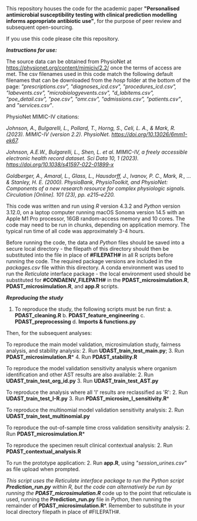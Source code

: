 This repository houses the code for the academic paper **"Personalised antimicrobial susceptibility testing with clinical prediction modelling informs appropriate antibiotic use"**, for the purpose of peer review and subsequent open-sourcing.

If you use this code please cite this repository.

***Instructions for use:***

The source data can be obtained from PhysioNet at https://physionet.org/content/mimiciv/2.2/ once the terms of access are met. The csv filenames used in this code match the following default filenames that can be downloaded from the *hosp* folder at the bottom of the page: *"prescriptions.csv", "diagnoses_icd.csv", "procedures_icd.csv", "labevents.csv", "microbiologyevents.csv", "d_labitems.csv", "poe_detail.csv", "poe.csv", "omr.csv", "admissions.csv", "patients.csv"*, and *"services.csv"*.

PhysioNet MIMIC-IV citations:

*Johnson, A., Bulgarelli, L., Pollard, T., Horng, S., Celi, L. A., & Mark, R. (2023). MIMIC-IV (version 2.2). PhysioNet. https://doi.org/10.13026/6mm1-ek67.*

*Johnson, A.E.W., Bulgarelli, L., Shen, L. et al. MIMIC-IV, a freely accessible electronic health record dataset. Sci Data 10, 1 (2023). https://doi.org/10.1038/s41597-022-01899-x*

*Goldberger, A., Amaral, L., Glass, L., Hausdorff, J., Ivanov, P. C., Mark, R., ... & Stanley, H. E. (2000). PhysioBank, PhysioToolkit, and PhysioNet: Components of a new research resource for complex physiologic signals. Circulation [Online]. 101 (23), pp. e215–e220.*

This code was written and run using *R* version 4.3.2 and *Python* version 3.12.0, on a laptop computer running macOS Sonoma version 14.5 with an Apple M1 Pro processor, 16GB random-access memory and 10 cores. The code may need to be run in chunks, depending on application memory. The typical run time of all code was approximately 3-4 hours.

Before running the code, the data and *Python* files should be saved into a secure local directory - the filepath of this directory should then be substituted into the file in place of **#FILEPATH#** in all R scripts before running the code. The required package versions are included in the *packages.csv* file within this directory. A conda environment was used to run the *Reticulate* interface package - the local environment used should be substituted for **#CONDAENV_FILEPATH#** in the **PDAST_microsimulation.R**, **PDAST_microsimulation.R**, and **app.R** scripts.

***Reproducing the study***

1. To reproduce the study, the following scripts must be run first:
   a. **PDAST_cleaning.R**
   b. **PDAST_feature_engineering**
   c. **PDAST_preprocessing**
   d. **Imports & functions.py**

Then, for the subsequent analyses:

To reproduce the main model validation, microsimulation study, fairness analysis, and stability analysis: 
2. Run **UDAST_train_test_main.py**; 
3. Run **PDAST_microsimulation.R***
4. Run **PDAST_stability.R**

To reproduce the model validation sensitivity analysis where organism identification and other AST results are also available: 
2. Run **UDAST_train_test_org_id.py**
3. Run **UDAST_train_test_AST.py**

To reproduce the analysis where all 'I' results are reclassified as 'R': 
2. Run **UDAST_train_test_I-R.py**
3. Run **PDAST_microsim_I_sensitivity.R***

To reproduce the multinomial model validation sensitivity analysis: 
2. Run **UDAST_train_test_multinomial.py**

To reproduce the out-of-sample time cross validation sensitivity analysis:
2. Run **PDAST_microsimulation.R***

To reproduce the specimen result clinical contextual analysis:
2. Run **PDAST_contextual_analysis.R**

To run the prototype application: 
2. Run **app.R**, using *"session_urines.csv"* as file upload when prompted.

*This script uses the *Reticulate* interface package to run the *Python* script **Prediction_run.py** within *R*, but the code can alternatively be run by running the **PDAST_microsimulation.R*** code up to the point that reticulate is used, running the **Prediction_run.py** file in *Python*, then running the remainder of **PDAST_microsimulation.R***. Remember to substitute in your local directory filepath in place of #FILEPATH#.
